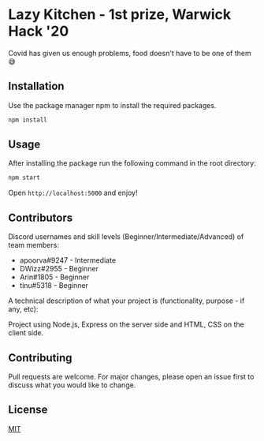 # Lazy Kitchen - 1st prize, Warwick Hack '20

Covid has given us enough problems, food doesn't have to be one of them 😅

## Installation

Use the package manager npm to install the required packages.

```bash
npm install
```

## Usage

After installing the package run the following command in the root directory:
```bash
npm start
```

Open `http://localhost:5000` and enjoy!

## Contributors
Discord usernames and skill levels (Beginner/Intermediate/Advanced) of team members:

- apoorva#9247 - Intermediate
- DWizz#2955 - Beginner
- Arin#1805 - Beginner
- tinu#5318 - Beginner

A technical description of what your project is (functionality, purpose - if any, etc):

Project using Node.js, Express on the server side and HTML, CSS on the client side.

## Contributing
Pull requests are welcome. For major changes, please open an issue first to discuss what you would like to change.

## License
[MIT](https://choosealicense.com/licenses/mit/)
